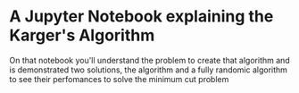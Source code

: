 # A Jupyter Notebook explaining the Karger's Algorithm
On that notebook you'll understand the problem to create that algorithm and is demonstrated two solutions, the algorithm and a fully randomic algorithm to see their perfomances to solve the minimum cut problem

